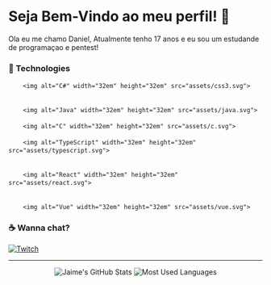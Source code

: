 # Seja Bem-Vindo ao meu perfil! :milky_way:
Ola eu me chamo Daniel, Atualmente tenho 17 anos e eu sou um estudande de programaçao e pentest!

### :space_invader: Technologies

<p>

        <img alt="C#" width="32em" height="32em" src="assets/css3.svg">


        <img alt="Java" width="32em" height="32em" src="assets/java.svg">

        <img alt="C" width="32em" height="32em" src="assets/c.svg">

        <img alt="TypeScript" width="32em" height="32em" src="assets/typescript.svg">


        <img alt="React" width="32em" height="32em" src="assets/react.svg">    


        <img alt="Vue" width="32em" height="32em" src="assets/vue.svg">

</p>

### :coffee: Wanna chat?

<p>
    <a href="https://t.me/kanuic">
        <img alt="Twitch" src="https://img.shields.io/static/v1?style=flat&logo=telegram&logoColor=white&color=%239146FF&label=&message=kanuic"/>
    </a>
</p>

<hr>

<p align="center">
    <img alt="Jaime's GitHub Stats" height="160em"  src="https://github-readme-stats.vercel.app/api?username=Kanui-C&theme=material-palenight&show_icons=true">
    <img alt="Most Used Languages" height="160em" src="https://github-readme-stats.vercel.app/api/top-langs/?username=Kanui-C&hide=html&layout=compact&theme=material-palenight">
</p>

